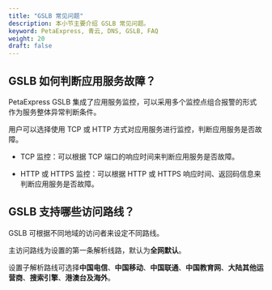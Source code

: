 ```yaml
---
title: "GSLB 常见问题"
description: 本小节主要介绍 GSLB 常见问题。 
keyword: PetaExpress, 青云, DNS, GSLB, FAQ 
weight: 20
draft: false
---
```




## GSLB 如何判断应用服务故障？

PetaExpress GSLB 集成了应用服务监控，可以采用多个监控点组合报警的形式作为服务整体异常判断条件。

用户可以选择使用 TCP 或 HTTP 方式对应用服务进行监控，判断应用服务是否故障。

- TCP 监控：可以根据 TCP 端口的响应时间来判断应用服务是否故障。

- HTTP 或 HTTPS 监控：可以根据 HTTP 或 HTTPS 响应时间、返回码信息来判断应用服务是否故障。

## GSLB 支持哪些访问路线？

GSLB 可根据不同地域的访问者来设定不同路线。
    
主访问路线为设置的第一条解析线路，默认为**全网默认**。

设置子解析路线可选择**中国电信**、**中国移动**、**中国联通**、**中国教育网**、**大陆其他运营商**、**搜索引擎**、**港澳台及海外**。
